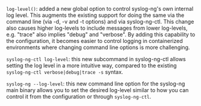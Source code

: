 `log-level()`: added a new global option to control syslog-ng's own internal
log level.  This augments the existing support for doing the same via the
command line (via -d, -v and -t options) and via syslog-ng-ctl.  This change
also causes higher log-levels to include messages from lower log-levels,
e.g.  "trace" also implies "debug" and "verbose".  By adding this capability
to the configuration, it becomes easier to control logging in containerized
environments where changing command line options is more challenging.

`syslog-ng-ctl log-level`: this new subcommand in syslog-ng-ctl allows
setting the log level in a more intuitive way, compared to the existing
`syslog-ng-ctl verbose|debug|trace -s` syntax.

`syslog-ng --log-level`: this new command line option for the syslog-ng
main binary allows you to set the desired log-level similar to how you
can control it from the configuration or through `syslog-ng-ctl`.
